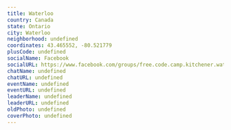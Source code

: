 ```yaml
---
title: Waterloo
country: Canada
state: Ontario
city: Waterloo
neighborhood: undefined
coordinates: 43.465552, -80.521779
plusCode: undefined
socialName: Facebook
socialURL: https://www.facebook.com/groups/free.code.camp.kitchener.waterloo.on
chatName: undefined
chatURL: undefined
eventName: undefined
eventURL: undefined
leaderName: undefined
leaderURL: undefined
oldPhoto: undefined
coverPhoto: undefined
---
```

